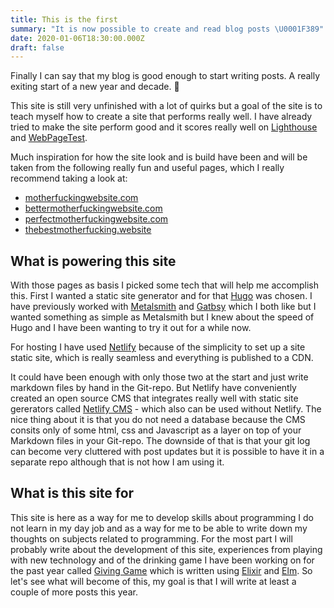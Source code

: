 ```yaml
---
title: This is the first
summary: "It is now possible to create and read blog posts \U0001F389"
date: 2020-01-06T18:30:00.000Z
draft: false
---
```

Finally I can say that my blog is good enough to start writing posts. A really exiting start of a new year and decade. 🎉

This site is still very unfinished with a lot of quirks but a goal of the site is to teach myself how to create a site that performs really well. I have already tried to make the site perform good and it scores really well on [Lighthouse](https://developers.google.com/web/tools/lighthouse/) and [WebPageTest](https://www.webpagetest.org/).

Much inspiration for how the site look and is build have been and will be taken from the following really fun and useful pages, which I really recommend taking a look at: 

* [motherfuckingwebsite.com](https://motherfuckingwebsite.com/)
* [bettermotherfuckingwebsite.com](http://bettermotherfuckingwebsite.com/)
* [perfectmotherfuckingwebsite.com](https://perfectmotherfuckingwebsite.com/)
* [thebestmotherfucking.website](http://thebestmotherfucking.website)

## What is powering this site

With those pages as basis I picked some tech that will help me accomplish this. First I wanted a static site generator and for that [Hugo](https://gohugo.io/) was chosen. I have previously worked with [Metalsmith](https://metalsmith.io/) and [Gatbsy](https://www.gatsbyjs.org/) which I both like but I wanted something as simple as Metalsmith but I knew about the speed of Hugo and I have been wanting to try it out for a while now. 

For hosting I have used [Netlify](https://www.netlify.com/) because of the simplicity to set up a site static site, which is really seamless and everything is published to a CDN. 

It could have been enough with only those two at the start and just write markdown files by hand in the Git-repo. But Netlify have conveniently created an open source CMS that integrates really well with static site gererators called [Netlify CMS](https://www.netlifycms.org/) - which also can be used without Netlify. The nice thing about it is that you do not need a database because the CMS consits only of some html, css and Javascript as a layer on top of your Markdown files in your Git-repo. The downside of that is that your git log can become very cluttered with post updates but it is possible to have it in a separate repo although that is not how I am using it.

## What is this site for

This site is here as a way for me to develop skills about programming I do not learn in my day job and as a way for me to be able to write down my thoughts on subjects related to programming. For the most part I will probably write about the development of this site, experiences from playing with new technology and of the drinking game I have been working on for the past year called [Giving Game](https://giving-game.se/) which is written using [Elixir](https://elixir-lang.org/) and [Elm](https://elm-lang.org/). So let's see what will become of this, my goal is that I will write at least a couple of more posts this year.
